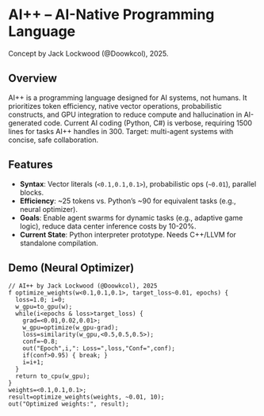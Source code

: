 # AI++ – AI-Native Programming Language
Concept by Jack Lockwood (@Doowkcol), 2025.

## Overview
AI++ is a programming language designed for AI systems, not humans. It prioritizes token efficiency, native vector operations, probabilistic constructs, and GPU integration to reduce compute and hallucination in AI-generated code. Current AI coding (Python, C#) is verbose, requiring 1500 lines for tasks AI++ handles in 300. Target: multi-agent systems with concise, safe collaboration.

## Features
- **Syntax**: Vector literals (`<0.1,0.1,0.1>`), probabilistic ops (`~0.01`), parallel blocks.
- **Efficiency**: ~25 tokens vs. Python’s ~90 for equivalent tasks (e.g., neural optimizer).
- **Goals**: Enable agent swarms for dynamic tasks (e.g., adaptive game logic), reduce data center inference costs by 10-20%.
- **Current State**: Python interpreter prototype. Needs C++/LLVM for standalone compilation.

## Demo (Neural Optimizer)
```aipp
// AI++ by Jack Lockwood (@Doowkcol), 2025
f optimize_weights(w<0.1,0.1,0.1>, target_loss~0.01, epochs) {
  loss=1.0; i=0;
  w_gpu=to_gpu(w);
  while(i<epochs & loss>target_loss) {
    grad=<0.01,0.02,0.01>;
    w_gpu=optimize(w_gpu-grad);
    loss=similarity(w_gpu,<0.5,0.5,0.5>);
    conf=~0.8;
    out("Epoch",i,": Loss=",loss,"Conf=",conf);
    if(conf>0.95) { break; }
    i=i+1;
  }
  return to_cpu(w_gpu);
}
weights=<0.1,0.1,0.1>;
result=optimize_weights(weights, ~0.01, 10);
out("Optimized weights:", result);

